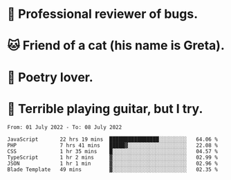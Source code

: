 # 🐛 Professional reviewer of bugs.
# 🐱 Friend of a cat (his name is Greta).
# 📜 Poetry lover.
# 🎸 Terrible playing guitar, but I try.

<!--START_SECTION:waka-->

```text
From: 01 July 2022 - To: 08 July 2022

JavaScript       22 hrs 19 mins  ████████████████░░░░░░░░░   64.06 %
PHP              7 hrs 41 mins   █████▓░░░░░░░░░░░░░░░░░░░   22.08 %
CSS              1 hr 35 mins    █░░░░░░░░░░░░░░░░░░░░░░░░   04.57 %
TypeScript       1 hr 2 mins     ▓░░░░░░░░░░░░░░░░░░░░░░░░   02.99 %
JSON             1 hr 1 min      ▓░░░░░░░░░░░░░░░░░░░░░░░░   02.96 %
Blade Template   49 mins         ▓░░░░░░░░░░░░░░░░░░░░░░░░   02.35 %
```

<!--END_SECTION:waka-->
